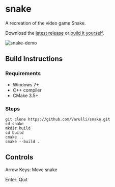 # snake

A recreation of the video game Snake.

Download the [latest release](https://github.com/Varulli/snake/releases/latest) or [build it yourself](https://github.com/Varulli/snake#build-instructions).

![snake-demo](https://github.com/user-attachments/assets/f89224d7-d7bd-4dd3-a80f-4f2e7e07d00f)

## Build Instructions

### Requirements
- Windows 7+
- C++ compiler
- CMake 3.5+

### Steps
```
git clone https://github.com/Varulli/snake.git
cd snake
mkdir build
cd build
cmake ..
cmake --build .
```

## Controls

Arrow Keys: Move snake

Enter: Quit
